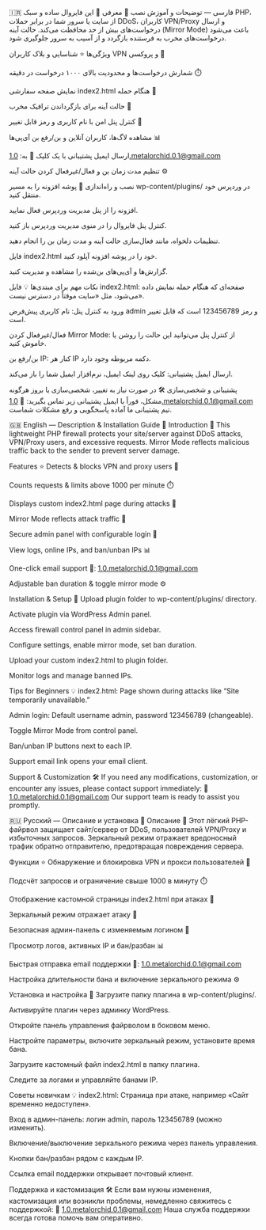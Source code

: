 🇮🇷 فارسی — توضیحات و آموزش نصب 📘
معرفی 🔐
این فایروال ساده و سبک PHP، از سایت یا سرور شما در برابر حملات DDoS، کاربران VPN/Proxy و ارسال درخواست‌های بیش از حد محافظت می‌کند. حالت آینه (Mirror Mode) باعث می‌شود درخواست‌های مخرب به فرستنده بازگردد و از آسیب به سرور جلوگیری شود.

ویژگی‌ها ⭐
شناسایی و بلاک کاربران VPN و پروکسی 🚫

شمارش درخواست‌ها و محدودیت بالای ۱۰۰۰ درخواست در دقیقه ⏱️

نمایش صفحه سفارشی index2.html هنگام حمله 🛑

حالت آینه برای بازگرداندن ترافیک مخرب 🔄

کنترل پنل امن با نام کاربری و رمز قابل تغییر 🔑

مشاهده لاگ‌ها، کاربران آنلاین و بن/رفع بن آی‌پی‌ها 📊

ارسال ایمیل پشتیبانی با یک کلیک 📧 به:
1.0.metalorchid.0.1@gmail.com

تنظیم مدت زمان بن و فعال/غیرفعال کردن حالت آینه ⚙️

نصب و راه‌اندازی 🚀
پوشه افزونه را به مسیر wp-content/plugins/ در وردپرس خود منتقل کنید.

افزونه را از پنل مدیریت وردپرس فعال نمایید.

کنترل پنل فایروال را در منوی مدیریت وردپرس باز کنید.

تنظیمات دلخواه، مانند فعال‌سازی حالت آینه و مدت زمان بن را انجام دهید.

فایل index2.html خود را در پوشه افزونه آپلود کنید.

گزارش‌ها و آی‌پی‌های بن‌شده را مشاهده و مدیریت کنید.

نکات مهم برای مبتدی‌ها 💡
فایل index2.html: صفحه‌ای که هنگام حمله نمایش داده می‌شود، مثل «سایت موقتاً در دسترس نیست».

ورود به کنترل پنل: نام کاربری پیش‌فرض admin و رمز 123456789 است که قابل تغییر است.

فعال/غیرفعال کردن Mirror Mode: از کنترل پنل می‌توانید این حالت را روشن یا خاموش کنید.

بن/رفع بن IP: کنار هر IP دکمه مربوطه وجود دارد.

ارسال ایمیل پشتیبانی: کلیک روی لینک ایمیل، نرم‌افزار ایمیل شما را باز می‌کند.

پشتیبانی و شخصی‌سازی 🛠️
در صورت نیاز به تغییر، شخصی‌سازی یا بروز هرگونه مشکل، فوراً با ایمیل پشتیبانی زیر تماس بگیرید:
📧 1.0.metalorchid.0.1@gmail.com
تیم پشتیبانی ما آماده پاسخگویی و رفع مشکلات شماست.

🇬🇧 English — Description & Installation Guide 📘
Introduction 🔐
This lightweight PHP firewall protects your site/server against DDoS attacks, VPN/Proxy users, and excessive requests. Mirror Mode reflects malicious traffic back to the sender to prevent server damage.

Features ⭐
Detects & blocks VPN and proxy users 🚫

Counts requests & limits above 1000 per minute ⏱️

Displays custom index2.html page during attacks 🛑

Mirror Mode reflects attack traffic 🔄

Secure admin panel with configurable login 🔑

View logs, online IPs, and ban/unban IPs 📊

One-click email support 📧:
1.0.metalorchid.0.1@gmail.com

Adjustable ban duration & toggle mirror mode ⚙️

Installation & Setup 🚀
Upload plugin folder to wp-content/plugins/ directory.

Activate plugin via WordPress Admin panel.

Access firewall control panel in admin sidebar.

Configure settings, enable mirror mode, set ban duration.

Upload your custom index2.html to plugin folder.

Monitor logs and manage banned IPs.

Tips for Beginners 💡
index2.html: Page shown during attacks like “Site temporarily unavailable.”

Admin login: Default username admin, password 123456789 (changeable).

Toggle Mirror Mode from control panel.

Ban/unban IP buttons next to each IP.

Support email link opens your email client.

Support & Customization 🛠️
If you need any modifications, customization, or encounter any issues, please contact support immediately:
📧 1.0.metalorchid.0.1@gmail.com
Our support team is ready to assist you promptly.

🇷🇺 Русский — Описание и установка 📘
Описание 🔐
Этот лёгкий PHP-файрвол защищает сайт/сервер от DDoS, пользователей VPN/Proxy и избыточных запросов. Зеркальный режим отражает вредоносный трафик обратно отправителю, предотвращая повреждения сервера.

Функции ⭐
Обнаружение и блокировка VPN и прокси пользователей 🚫

Подсчёт запросов и ограничение свыше 1000 в минуту ⏱️

Отображение кастомной страницы index2.html при атаках 🛑

Зеркальный режим отражает атаку 🔄

Безопасная админ-панель с изменяемым логином 🔑

Просмотр логов, активных IP и бан/разбан 📊

Быстрая отправка email поддержки 📧:
1.0.metalorchid.0.1@gmail.com

Настройка длительности бана и включение зеркального режима ⚙️

Установка и настройка 🚀
Загрузите папку плагина в wp-content/plugins/.

Активируйте плагин через админку WordPress.

Откройте панель управления файрволом в боковом меню.

Настройте параметры, включите зеркальный режим, установите время бана.

Загрузите кастомный файл index2.html в папку плагина.

Следите за логами и управляйте банами IP.

Советы новичкам 💡
index2.html: Страница при атаке, например «Сайт временно недоступен».

Вход в админ-панель: логин admin, пароль 123456789 (можно изменить).

Включение/выключение зеркального режима через панель управления.

Кнопки бан/разбан рядом с каждым IP.

Ссылка email поддержки открывает почтовый клиент.

Поддержка и кастомизация 🛠️
Если вам нужны изменения, кастомизация или возникли проблемы, немедленно свяжитесь с поддержкой:
📧 1.0.metalorchid.0.1@gmail.com
Наша служба поддержки всегда готова помочь вам оперативно.
